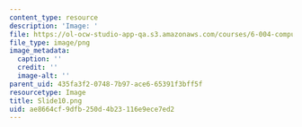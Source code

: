 ```yaml
---
content_type: resource
description: 'Image: '
file: https://ol-ocw-studio-app-qa.s3.amazonaws.com/courses/6-004-computation-structures-spring-2017/ae8664cf9dfb250d4b23116e9ece7ed2_Slide10.png
file_type: image/png
image_metadata:
  caption: ''
  credit: ''
  image-alt: ''
parent_uid: 435fa3f2-0748-7b97-ace6-65391f3bff5f
resourcetype: Image
title: Slide10.png
uid: ae8664cf-9dfb-250d-4b23-116e9ece7ed2
---
```

